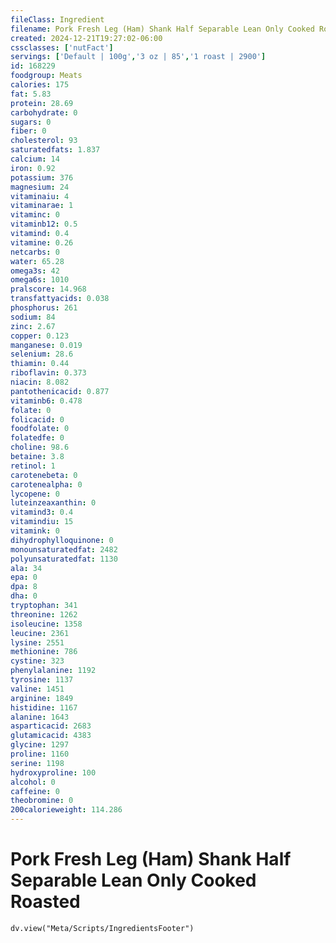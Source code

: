 ```yaml
---
fileClass: Ingredient
filename: Pork Fresh Leg (Ham) Shank Half Separable Lean Only Cooked Roasted
created: 2024-12-21T19:27:02-06:00
cssclasses: ['nutFact']
servings: ['Default | 100g','3 oz | 85','1 roast | 2900']
id: 168229
foodgroup: Meats
calories: 175
fat: 5.83
protein: 28.69
carbohydrate: 0
sugars: 0
fiber: 0
cholesterol: 93
saturatedfats: 1.837
calcium: 14
iron: 0.92
potassium: 376
magnesium: 24
vitaminaiu: 4
vitaminarae: 1
vitaminc: 0
vitaminb12: 0.5
vitamind: 0.4
vitamine: 0.26
netcarbs: 0
water: 65.28
omega3s: 42
omega6s: 1010
pralscore: 14.968
transfattyacids: 0.038
phosphorus: 261
sodium: 84
zinc: 2.67
copper: 0.123
manganese: 0.019
selenium: 28.6
thiamin: 0.44
riboflavin: 0.373
niacin: 8.082
pantothenicacid: 0.877
vitaminb6: 0.478
folate: 0
folicacid: 0
foodfolate: 0
folatedfe: 0
choline: 98.6
betaine: 3.8
retinol: 1
carotenebeta: 0
carotenealpha: 0
lycopene: 0
luteinzeaxanthin: 0
vitamind3: 0.4
vitamindiu: 15
vitamink: 0
dihydrophylloquinone: 0
monounsaturatedfat: 2482
polyunsaturatedfat: 1130
ala: 34
epa: 0
dpa: 8
dha: 0
tryptophan: 341
threonine: 1262
isoleucine: 1358
leucine: 2361
lysine: 2551
methionine: 786
cystine: 323
phenylalanine: 1192
tyrosine: 1137
valine: 1451
arginine: 1849
histidine: 1167
alanine: 1643
asparticacid: 2683
glutamicacid: 4383
glycine: 1297
proline: 1160
serine: 1198
hydroxyproline: 100
alcohol: 0
caffeine: 0
theobromine: 0
200calorieweight: 114.286
---
```


# Pork Fresh Leg (Ham) Shank Half Separable Lean Only Cooked Roasted

```dataviewjs
dv.view("Meta/Scripts/IngredientsFooter")
```